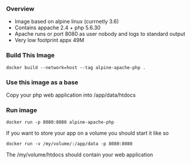 ### Overview

* Image based on alpine linux (currnetly 3.6)
* Contains appache 2.4 + php 5.6.30
* Apache runs or port 8080 as user nobody and logs to standard output
* Very low footprint appx 49M


### Build This Image

```
docker build --network=host --tag alpine-apache-php .
```


### Use this image as a base

Copy your php web application into /app/data/htdocs



### Run image

```
docker run -p 8080:8080 alpine-apache-php
```

If you want to store your app on a volume you should start it like so

```
docker run -v /my/volume/:/app/data -p 8080:8080
```
The /my/volume/htdocs should contain your web application